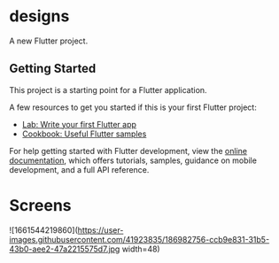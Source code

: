 # designs

A new Flutter project.

## Getting Started

This project is a starting point for a Flutter application.

A few resources to get you started if this is your first Flutter project:

- [Lab: Write your first Flutter app](https://docs.flutter.dev/get-started/codelab)
- [Cookbook: Useful Flutter samples](https://docs.flutter.dev/cookbook)

For help getting started with Flutter development, view the
[online documentation](https://docs.flutter.dev/), which offers tutorials,
samples, guidance on mobile development, and a full API reference.

# Screens

![1661544219860](https://user-images.githubusercontent.com/41923835/186982756-ccb9e831-31b5-43b0-aee2-47a2215575d7.jpg width=48)
